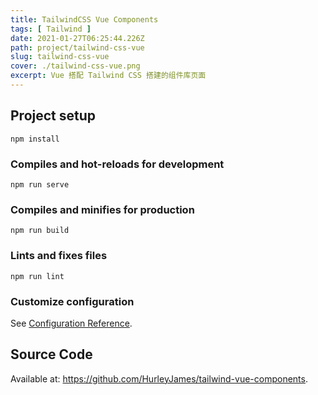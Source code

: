 ```yaml
---
title: TailwindCSS Vue Components
tags: [ Tailwind ]
date: 2021-01-27T06:25:44.226Z
path: project/tailwind-css-vue
slug: tailwind-css-vue
cover: ./tailwind-css-vue.png
excerpt: Vue 搭配 Tailwind CSS 搭建的组件库页面
---
```


## Project setup
```
npm install
```

### Compiles and hot-reloads for development
```
npm run serve
```

### Compiles and minifies for production
```
npm run build
```

### Lints and fixes files
```
npm run lint
```

### Customize configuration
See [Configuration Reference](https://cli.vuejs.org/config/).

## Source Code

Available at: https://github.com/HurleyJames/tailwind-vue-components.